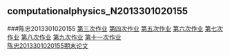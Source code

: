 ## computationalphysics_N2013301020155
###陈忠2013301020155
 [第三次作业](https://github.com/cz1529202080/computationalphysics_N2013301020155/blob/master/%E7%AC%AC%E4%B8%89%E6%AC%A1%E4%BD%9C%E4%B8%9A.py)
[第四次作业](https://github.com/cz1529202080/computationalphysics_N2013301020155/blob/master/figure_1%20(1).png)
[第五次作业](https://github.com/cz1529202080/computationalphysics_N2013301020155/blob/master/%E7%AC%AC%E4%BA%94%E6%AC%A1%E4%BD%9C%E4%B8%9A%E4%BA%BA%E5%8F%A3%E6%A8%A1%E5%9E%8B.py)
[第六次作业](https://github.com/cz1529202080/computationalphysics_N2013301020155/blob/master/%E6%8A%9B%E7%89%A9%E7%94%BB%E5%9B%BE.py)
[第七次作业](https://github.com/cz1529202080/computationalphysics_N2013301020155/blob/master/problem2.19.py)
[第八次作业](https://github.com/cz1529202080/computationalphysics_N2013301020155/blob/master/%E7%AC%AC%E5%85%AB%E6%AC%A1%E4%BD%9C%E4%B8%9A%E5%8E%9F%E5%A7%8B%E4%BB%A3%E7%A0%81.py)
[第九次作业](https://github.com/cz1529202080/computationalphysics_N2013301020155/blob/master/%E7%AC%AC%E4%B9%9D%E6%AC%A1%E4%BD%9C%E4%B8%9A%E5%8E%9F%E5%A7%8B%E4%BB%A3%E7%A0%81.py)
[第十一次作业](https://github.com/cz1529202080/computationalphysics_N2013301020155/blob/master/Mecury%E4%BD%9C%E4%B8%9A11.py) \
[陈忠2013301020155期末论文](https://github.com/cz1529202080/computationalphysics_N2013301020155/blob/master/%E9%99%88%E5%BF%A0%E8%AE%A1%E7%AE%97%E7%89%A9%E7%90%86%E6%9C%9F%E6%9C%AB%E8%AE%BA%E6%96%87.pdf)
